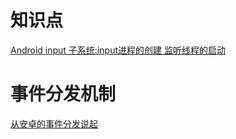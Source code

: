 # 知识点

[Android input 子系统:input进程的创建 监听线程的启动](https://mp.weixin.qq.com/s/h0kGWizIYn6FqBItwQJ7kQ)

# 事件分发机制

[从安卓的事件分发说起](https://juejin.cn/post/6874589638925746190#heading-4)